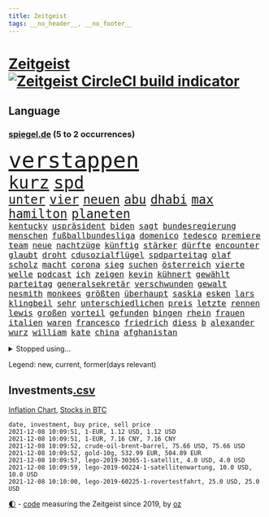 ```yaml
---
title: Zeitgeist
tags: __no_header__, __no_footer__
---
```


# [Zeitgeist](https://oliz.io/zeitgeist/) [![Zeitgeist CircleCI build indicator](https://circleci.com/gh/ooz/zeitgeist.svg?style=shield)](https://circleci.com/gh/ooz/zeitgeist)

## Language

<h3><a href="https://www.spiegel.de" target="_blank">spiegel.de</a> (5 to 2 occurrences)</h3>
<p style="font-family:monospace">
<span style="font-size:32pt"><a href="news_links.html#verstappen" class="current">verstappen</a></span>
<br>
<span style="font-size:25pt"><a href="news_links.html#kurz" class="current">kurz</a></span>
<span style="font-size:25pt"><a href="news_links.html#spd" class="current">spd</a></span>
<br>
<span style="font-size:18pt"><a href="news_links.html#unter" class="current">unter</a></span>
<span style="font-size:18pt"><a href="news_links.html#vier" class="current">vier</a></span>
<span style="font-size:18pt"><a href="news_links.html#neuen" class="current">neuen</a></span>
<span style="font-size:18pt"><a href="news_links.html#abu" class="current">abu</a></span>
<span style="font-size:18pt"><a href="news_links.html#dhabi" class="current">dhabi</a></span>
<span style="font-size:18pt"><a href="news_links.html#max" class="current">max</a></span>
<span style="font-size:18pt"><a href="news_links.html#hamilton" class="current">hamilton</a></span>
<span style="font-size:18pt"><a href="news_links.html#planeten" class="current">planeten</a></span>
<br>
<span style="font-size:12pt"><a href="news_links.html#kentucky" class="current">kentucky</a></span>
<span style="font-size:12pt"><a href="news_links.html#uspräsident" class="current">uspräsident</a></span>
<span style="font-size:12pt"><a href="news_links.html#biden" class="current">biden</a></span>
<span style="font-size:12pt"><a href="news_links.html#sagt" class="current">sagt</a></span>
<span style="font-size:12pt"><a href="news_links.html#bundesregierung" class="current">bundesregierung</a></span>
<span style="font-size:12pt"><a href="news_links.html#menschen" class="current">menschen</a></span>
<span style="font-size:12pt"><a href="news_links.html#fußballbundesliga" class="current">fußballbundesliga</a></span>
<span style="font-size:12pt"><a href="news_links.html#domenico" class="current">domenico</a></span>
<span style="font-size:12pt"><a href="news_links.html#tedesco" class="new">tedesco</a></span>
<span style="font-size:12pt"><a href="news_links.html#premiere" class="current">premiere</a></span>
<span style="font-size:12pt"><a href="news_links.html#team" class="current">team</a></span>
<span style="font-size:12pt"><a href="news_links.html#neue" class="current">neue</a></span>
<span style="font-size:12pt"><a href="news_links.html#nachtzüge" class="current">nachtzüge</a></span>
<span style="font-size:12pt"><a href="news_links.html#künftig" class="current">künftig</a></span>
<span style="font-size:12pt"><a href="news_links.html#stärker" class="current">stärker</a></span>
<span style="font-size:12pt"><a href="news_links.html#dürfte" class="current">dürfte</a></span>
<span style="font-size:12pt"><a href="news_links.html#encounter" class="new">encounter</a></span>
<span style="font-size:12pt"><a href="news_links.html#glaubt" class="current">glaubt</a></span>
<span style="font-size:12pt"><a href="news_links.html#droht" class="current">droht</a></span>
<span style="font-size:12pt"><a href="news_links.html#cdusozialflügel" class="new">cdusozialflügel</a></span>
<span style="font-size:12pt"><a href="news_links.html#spdparteitag" class="new">spdparteitag</a></span>
<span style="font-size:12pt"><a href="news_links.html#olaf" class="current">olaf</a></span>
<span style="font-size:12pt"><a href="news_links.html#scholz" class="current">scholz</a></span>
<span style="font-size:12pt"><a href="news_links.html#macht" class="current">macht</a></span>
<span style="font-size:12pt"><a href="news_links.html#corona" class="current">corona</a></span>
<span style="font-size:12pt"><a href="news_links.html#sieg" class="current">sieg</a></span>
<span style="font-size:12pt"><a href="news_links.html#suchen" class="current">suchen</a></span>
<span style="font-size:12pt"><a href="news_links.html#österreich" class="current">österreich</a></span>
<span style="font-size:12pt"><a href="news_links.html#vierte" class="current">vierte</a></span>
<span style="font-size:12pt"><a href="news_links.html#welle" class="current">welle</a></span>
<span style="font-size:12pt"><a href="news_links.html#podcast" class="current">podcast</a></span>
<span style="font-size:12pt"><a href="news_links.html#ich" class="current">ich</a></span>
<span style="font-size:12pt"><a href="news_links.html#zeigen" class="current">zeigen</a></span>
<span style="font-size:12pt"><a href="news_links.html#kevin" class="current">kevin</a></span>
<span style="font-size:12pt"><a href="news_links.html#kühnert" class="current">kühnert</a></span>
<span style="font-size:12pt"><a href="news_links.html#gewählt" class="current">gewählt</a></span>
<span style="font-size:12pt"><a href="news_links.html#parteitag" class="current">parteitag</a></span>
<span style="font-size:12pt"><a href="news_links.html#generalsekretär" class="current">generalsekretär</a></span>
<span style="font-size:12pt"><a href="news_links.html#verschwunden" class="current">verschwunden</a></span>
<span style="font-size:12pt"><a href="news_links.html#gewalt" class="current">gewalt</a></span>
<span style="font-size:12pt"><a href="news_links.html#nesmith" class="new">nesmith</a></span>
<span style="font-size:12pt"><a href="news_links.html#monkees" class="new">monkees</a></span>
<span style="font-size:12pt"><a href="news_links.html#größten" class="current">größten</a></span>
<span style="font-size:12pt"><a href="news_links.html#überhaupt" class="current">überhaupt</a></span>
<span style="font-size:12pt"><a href="news_links.html#saskia" class="current">saskia</a></span>
<span style="font-size:12pt"><a href="news_links.html#esken" class="current">esken</a></span>
<span style="font-size:12pt"><a href="news_links.html#lars" class="current">lars</a></span>
<span style="font-size:12pt"><a href="news_links.html#klingbeil" class="current">klingbeil</a></span>
<span style="font-size:12pt"><a href="news_links.html#sehr" class="current">sehr</a></span>
<span style="font-size:12pt"><a href="news_links.html#unterschiedlichen" class="current">unterschiedlichen</a></span>
<span style="font-size:12pt"><a href="news_links.html#preis" class="current">preis</a></span>
<span style="font-size:12pt"><a href="news_links.html#letzte" class="current">letzte</a></span>
<span style="font-size:12pt"><a href="news_links.html#rennen" class="current">rennen</a></span>
<span style="font-size:12pt"><a href="news_links.html#lewis" class="current">lewis</a></span>
<span style="font-size:12pt"><a href="news_links.html#großen" class="current">großen</a></span>
<span style="font-size:12pt"><a href="news_links.html#vorteil" class="current">vorteil</a></span>
<span style="font-size:12pt"><a href="news_links.html#gefunden" class="current">gefunden</a></span>
<span style="font-size:12pt"><a href="news_links.html#bingen" class="new">bingen</a></span>
<span style="font-size:12pt"><a href="news_links.html#rhein" class="current">rhein</a></span>
<span style="font-size:12pt"><a href="news_links.html#frauen" class="current">frauen</a></span>
<span style="font-size:12pt"><a href="news_links.html#italien" class="current">italien</a></span>
<span style="font-size:12pt"><a href="news_links.html#waren" class="current">waren</a></span>
<span style="font-size:12pt"><a href="news_links.html#francesco" class="new">francesco</a></span>
<span style="font-size:12pt"><a href="news_links.html#friedrich" class="current">friedrich</a></span>
<span style="font-size:12pt"><a href="news_links.html#diess" class="current">diess</a></span>
<span style="font-size:12pt"><a href="news_links.html#b" class="current">b</a></span>
<span style="font-size:12pt"><a href="news_links.html#alexander" class="current">alexander</a></span>
<span style="font-size:12pt"><a href="news_links.html#wurz" class="new">wurz</a></span>
<span style="font-size:12pt"><a href="news_links.html#william" class="current">william</a></span>
<span style="font-size:12pt"><a href="news_links.html#kate" class="current">kate</a></span>
<span style="font-size:12pt"><a href="news_links.html#china" class="current">china</a></span>
<span style="font-size:12pt"><a href="news_links.html#afghanistan" class="current">afghanistan</a></span>
</p>
<details>
<summary>Stopped using...</summary>
<p class="former" style="font-size:12pt">
also(415) bildungsministerin(415) entwicklungen(415) linie(415) sarscov2(415) selten(415) anerkannt(414) wirecard(414) anleger(413) klaren(413) klimawandels(413) nationalmannschaft(413) reformen(413) soziale(413) torjäger(413) zeugen(413) 2017(412) aufregung(412) beschimpft(412) daimler(412) golf(412) profi(412) rufen(412) van(412) verhängte(412) vorantreiben(412) zusätzlich(412) 98(411) hinweise(411) kampagne(411) ludwig(411) madrid(411) mächtige(411) strand(411) terroristen(411) walter(411) d(410) ehre(410) entkommen(410) irland(410) märchen(410) obama(410) pannen(410) regierungschefs(410) tom(410) unmut(410) verbindungen(410) verdächtiger(410) wales(410) 16jährige(409) billionen(409) früh(409) informieren(409) kochen(409) langer(409) ließen(409) mittelfeldspieler(409) mysteriöse(409) spielraum(409) urlauber(409) versuchten(409) akt(408) boeing(408) gewaltig(408) großes(408) messerattacke(408) paul(408) radikal(408) september(408) tatverdächtige(408) vermeiden(408) äthiopien(408) 2015(407) 42(407) angestellte(407) augenzeugen(407) benennt(407) for(407) gefährdet(407) genannt(407) gipfel(407) lohn(407) mali(407) swetlana(407) tobt(407) achtelfinale(406) bereich(406) einziges(406) goretzka(406) greta(406) rechtsextremismus(406) saisonsieg(406) schwangerschaft(406) streiks(406) thunberg(406) behandeln(405) beschwerden(405) bitcoin(405) entgegen(405) geschäft(405) hass(405) kaputt(405) lebte(405) leer(405) nordsee(405) 180(404) ausgleich(404) bestimmt(404) gegenteil(404) haken(404) höchst(404) medikament(404) stich(404) verbringen(404) verdienen(404) überlebenden(404) aufhebung(403) beleidigung(403) freiwillige(403) gesprengt(403) irans(403) leichte(403) nahezu(403) nigeria(403) umweltministerin(403) weltverband(403) überwunden(403) barack(402) begann(402) betrugs(402) bodo(402) computer(402) dementiert(402) game(402) h(402) homosexuelle(402) internen(402) manuel(402) oberste(402) party(402) rom(402) staats(402) ultimatum(402) unterstützer(402) dringend(401) durften(401) ehepaar(401) frische(401) mieter(401) niederlagen(401) raketen(401) raten(401) roman(401) stürmer(401) weite(401) wälder(401) zivilisten(401) erschütterte(400) falschen(400) gebiet(400) jüngere(400) netanyahu(400) unterlag(400) vertrauen(400) verzweiflung(400) woher(400) 48(399) dachte(399) e(399) entscheidende(399) grundlage(399) initiative(399) parteifreunde(399) pflanzen(399) lüge(398) psychische(398) rafael(398) unterzahl(398) verfolgt(398) wahren(398) wirtschaftlichen(398) yorks(398) bezahlen(397) distanziert(397) dämpfer(397) entscheidenden(397) gesetze(397) luca(397) lügen(397) negativen(397) umweltschutz(397) wies(397) 10(396) endgültige(396) kürzlich(396) motiv(396) ordnung(396) therapie(396) wähler(396) attentäter(395) aufbauen(395) bewegen(395) bgh(395) design(395) jong(395) nordkorea(395) rivale(395) traum(395) un(395) verabreicht(395) beschuldigt(394) brutal(394) empfängt(394) franzosen(394) 32jährige(393) 54(393) enden(393) gewinn(393) monatelangen(393) demokratischen(392) solange(392) gestürzt(391) juristisch(391) love(391) wahrscheinlich(391) wirtschaftliche(391) überstanden(391) brandenburger(390) gästen(390) parallelen(390) ringen(390) übernommen(390) brach(389) em(389) strengen(389) sturgeon(389) zurückhaltend(389) raab(388) tiefen(388) fortuna(387) terrorismus(387) alexandra(386) betrifft(386) infektionsgeschehen(386) konkrete(386) letztes(386) schriftsteller(386) gefällt(385) informiert(385) überschritten(385) festival(384) stimmten(384) einig(383) rückstand(383) wandel(383) erweist(382) fortsetzung(382) offenbart(382) eilantrag(381) riskant(381) stress(381) erkranken(380) wohnort(380) 76(379) erstochen(379) gelingen(379) bewusst(378) hafen(378) schwung(378) trauert(377) heutigen(376) abhängig(375) anlegen(375) dreharbeiten(375) provoziert(374) teilt(374) bedienen(372) ernährung(372) möglichkeiten(372) vermieter(372) dauert(371) trauma(369) vorschriften(369) strafbar(368) afrikas(367) hype(367) schritten(367) guatemala(364) erfolgreichen(362) athletinnen(361) youtuber(361) abiy(360) tigray(360) weitreichende(360) diesjährigen(358) pentagon(358) susanne(357) drohne(355) kenia(355) baldige(354) absurd(353) empfänger(353) inseln(353) ussängerin(351) csupolitiker(349) mehren(349) rolf(349) aktionen(348) marine(347) wmtitel(347) erzieher(344) regelmäßig(343) ärgern(343) gelangt(341) ausweg(340) bizarre(338) würdigt(337) berühmtesten(336) hinterbliebene(335) erben(333) handgranate(332) morrison(332) brutalen(329) marokko(327) matt(326) spitzengespräch(326) ehrt(324) kz(322) lücken(320) sms(320) spritze(320) großvater(313) server(307) nachrichtenagentur(306) diagnose(304) medizinischen(304) fragwürdigen(301) windows(301) währung(299) eigentliche(296) franken(296) singen(294) zwingend(294) desinformation(292) verleumdung(291) entsprechenden(287) lehrerin(284) neonazis(284) passagier(281) afghanistans(279) anfeindungen(277) entzogen(275) seen(274) herren(273) wetters(273) austausch(269) josef(267) angriffs(266) turbulenzen(264) hochrechnungen(261) konfliktberaterin(261) wawrzinek(261) fängt(257) ruin(256) portugals(255) nachsehen(254) ständige(252) kündigungen(250) verantwortliche(249) einrichtung(247) untermauert(246) doppelte(243) adams(242) politikern(242) zusammengebrochen(239) gerd(238) marihuana(237) übersetzen(237) beerben(236) greenpeace(232) herausragende(227) angebote(226) sophia(224) forscht(223) moderation(223) joseph(219) spannende(219) aufreger(216) nordmazedonien(214) neuerdings(212) vereinigung(212) kabel(211) rückzahlung(211) willkommen(210) eile(208) fußballnationalmannschaft(208) pcrtests(208) afghanistanabzug(206) militärische(204) heizt(203) messerangriff(198) springreiten(198) vize(197) millionensumme(196) oktoberfest(196) etlichen(194) konzernen(194) stolpert(193) auseinandersetzen(192) nördlich(192) schwerste(192) lediglich(190) oldenburg(190) rebellen(190) handys(189) pumpt(189) ungeliebten(189) zugesagt(189) life(188) beworfen(187) oslo(187) usverteidigungsministerium(187) abgegeben(186) hiphop(186) geknackt(185) nsu(184) schwule(184) windhorst(184) 1990(182) romane(180) benötigt(179) riegel(179) mangelwirtschaft(178) betreiberfirma(176) heizkosten(176) israelischer(176) sahen(174) sohns(171) luisa(170) argument(169) gewohnheiten(169) hummels(169) lehren(168) tarifkonflikt(168) eingenommen(166) individuelle(165) erhalt(164) hakt(164) 220(163) osaka(163) agüero(162) center(162) gepostet(162) begnügen(161) bennett(160) bezichtigt(160) unterbinden(160) angeblichem(159) ausgestellt(159) gezeichnet(159) epidemischen(158) tarife(158) jacht(157) naftali(157) verbrecher(157) fortsetzen(156) morden(156) streben(155) umfassende(155) analysieren(154) biss(154) linker(154) 27jährige(153) gescheiterten(153) lobbyismus(152) abstände(150) dhl(150) dänen(150) pille(150) deltavariante(149) k(149) morgens(149) terroranschlag(148) 16000(147) schalten(147) schob(147) vwchef(147) adac(146) dienste(146) entfallen(146) füllen(146) ohrfeige(146) historischem(145) differenzen(144) gerichtet(144) schlimmes(144) ausgeht(143) besuchte(143) korsika(143) rezo(142) schwangeren(142) täters(142) ungeklärten(142) abgerufen(141) airport(140) geschichtepodcast(140) wale(140) zwingen(140) aufgeflogen(139) europol(139) handlungsbedarf(139) usmarine(139) fazit(138) fußballfans(138) köpfe(138) ruiniert(138) 2005(137) anteile(137) entwicklungsminister(136) seele(136) uss(136) bundesverkehrsminister(135) eingriff(135) infrastrukturpaket(135) rennt(135) geliebt(134) kalte(134) verfehlen(134) bay(133) friedensnobelpreisträger(133) siebte(133) 500000(132) tour(132) white(132) vierjährige(131) 24jährige(130) australischen(130) enttäuschte(130) finanzministerium(129) haie(129) tanklaster(129) dauerte(128) erklärt's(128) nevada(128) thomalla(128) bafin(127) festgehalten(127) floh(127) tragisches(127) cartoonisten(126) coronastrategie(125) zentren(125) daxkonzerne(124) ortskräften(124) danyal(123) geldstrafen(123) legten(123) ansteckenden(122) dominieren(122) schottischen(122) bezweifelt(121) zögert(121) erzieherinnen(120) mädchens(120) bliebe(119) signalwirkung(119) amsterdamer(118) beeindruckender(118) berufe(118) crown(118) mdr(118) knie(117) leblos(117) vollständige(117) brasilianischen(116) helfern(116) bezieht(115) comedy(115) entwicklungsländer(115) rohstoff(114) aushalten(113) deutschpolnischen(113) verkörpern(113) co₂emissionen(112) debattieren(112) flutopfer(111) gefüllte(111) immobilienmarkt(110) tennisturnier(110) hängepartie(109) erbittert(108) islamische(108) wahlniederlage(108) geldern(107) gerichts(107) kostenlosen(107) sportart(107) versäumt(107) pegasus(106) scott(106) dienstagmorgen(105) nicole(105) expertin(104) götze(104) abgeschafft(103) baseball(103) deutschpolnische(103) dune(103) sichtlich(103) staatskonzern(103) tv+(103) unerwarteten(103) zerschlagen(103) bahnstrecke(102) duo(102) analysten(101) auslandsvertretung(101) vertreibung(101) erkenntnissen(100) khaled(100) narey(100) wiedereröffnet(100) besitzen(99) obduktion(99) sommers(99) bedrohen(98) bewahrt(98) brennstoffe(98) exil(98) fossiler(98) frauenleiche(98) navy(98) niger(98) norddeutschland(98) bandenkriminalität(97) bibliothek(97) ersetzt(97) kostenloser(97) querdenkerdemo(97) achte(96) auftragsbücher(96) besatzung(96) soundtrack(96) versammeln(96) 35jähriger(95) abwesenheit(95) achtzigerjahren(95) angelegte(95) wendepunkt(95) benedikt(94) publik(94) niederbayern(93) strafrechtliche(93) usbotschaft(93) athletin(92) heinz(92) kohlekraftwerk(92) drittimpfungen(91) lina(91) linksextremistin(91) ei(90) schleichende(90) verkehrsministerium(90) verzockt(90) 15grad(89) anhaltenden(89) ankommen(89) stinkende(89) 190(88) annika(88) druckmittel(88) emilio(88) gefeierter(88) gerissen(88) pferden(88) schleu(88) tankschiff(88) urteils(88) verließen(88) galaxy(87) plakate(87) seehofers(87) achtet(86) mordprozess(86) reinhardt(86) schmecken(86) treibhausgase(86) zwielicht(86) aufsichtsrat(85) care(85) umweltminister(85) asteroid(84) masarischarif(84) norwich(84) standorte(84) terroristischer(84) trainerin(84) wahrscheinlicher(84) 05(83) börsenkurse(83) einschlug(83) uwe(83) verdreht(83) absturzstelle(82) klammern(82) mobbing(82) fische(81) fluggäste(81) gerichtsbeschluss(81) gewidmet(81) groningen(81) hochfahren(81) liebsten(81) topstürmer(81) untätig(81) erfindet(80) ergeht(80) fame(80) händen(80) innig(80) kommerzielle(80) pompeji(80) ussoldaten(80) abgeraten(78) dessauer(78) jalloh(78) king(78) kritischen(78) meeresschutzgebiet(78) oury(78) polizeizelle(78) rolling(78) schutzzone(78) stones(78) städtchen(78) willkommener(78) yassin(78) ölkonzerne(78) 115(77) befürchtungen(77) dargestellt(77) eingeschätzt(77) uskonzern(77) wilke(77) zschäpe(77) afroamerikaner(76) bedrohten(76) diplomat(76) drach(76) reemtsmaentführer(76) trucker(76) verordnung(76) lópez(75) obrador(75) olga(75) orlando(75) glücksfall(74) mccartney(74) schiedsrichterassistent(74) aufzugeben(73) essays(73) geldentwertung(73) heilen(73) ida(73) instanz(73) missglückte(73) schutzbedürftigen(73) untertreibung(73) überschätzen(73) attraktiv(72) bunte(72) delay(72) ernten(72) generellen(72) größenwahn(72) schleswigholsteins(72) schnitzeljagd(72) 51jähriger(71) abgefragt(71) schutzschilde(71) stadtrivalen(71) teuerungsrate(71) 90000(70) bildungsnewsletter(70) hungerkrise(70) indonesische(70) rüsten(70) spiegelbildungsnewsletter(70) zugverkehr(70) auffrischimpfungen(69) bekenntnis(69) entführer(69) günstiger(69) jonas(69) klimaschädlichen(69) sexismusvorwürfen(69) tabellenende(69) cash(68) länderspiel(68) toilette(68) flüchtlingsstrom(67) kneipen(67) linkenpolitikerin(67) mittelfristig(67) nachbarländer(67) spdkanzlerkandidaten(67) stromversorgung(67) anzukommen(66) friedlich(66) mieterbund(66) rapsuperstar(66) saleh(66) sierra(66) sportstars(66) unosicherheitsrates(66) verschwörungstheoretiker(66) abtreibungsrecht(65) berauschend(65) beschlossenen(65) christ(65) meeresspiegel(65) raketenangriff(65) whistleblowerin(65) automobilindustrie(64) cduführung(64) comebacks(64) erwirtschaftet(64) finanzmärkte(64) nachzugeben(64) volksentscheid(64) weltgemeinschaft(64) westafrikanischen(64) anrufen(63) beerbt(63) hoffmann(63) liebling(63) mittagessen(63) petković(63) schnelles(63) ahmaud(62) arbery(62) authentisch(62) befragt(62) coronademo(62) kräften(62) ohr(62) oppositionspolitiker(62) travis(62) verbrennungsmotoren(62) arbeitsniederlegung(61) militärübungen(61) oberster(60) prophet(60) rechnerisch(60) twitternutzer(60) zusehen(60) antwortete(59) bürgerkriegs(59) eklasse(59) irakischen(59) konflikts(59) feststellen(58) mutig(58) spiegelredakteurin(58) bitcoins(57) einigt(57) jüdischen(57) saarbrücken(57) trecker(57) verlage(57) vorenthalten(57) wachen(57) walross(57) weitergeben(57) 2050(56) dreijähriger(56) friedenstaube(56) michail(56) spektakuläres(56) terodde(56) überfallen(56) außerplanmäßige(55) beeinträchtigung(55) bizarrer(55) exklub(55) höre(55) piaggio(55) sir(55) umstände(55) verteidigungsressort(55) ajax(54) auszubildende(54) coronaausbrüche(54) hell(54) prosieben(54) rituale(54) schleppend(54) absicht(53) bedrängnis(53) beschrieb(53) ehrgeiz(53) einflussreichsten(53) floyd(53) gefehlt(53) grafiken(53) historisches(53) kunstwerke(53) mr(53) auflage(52) benedict(52) cumberbatch(52) gestorbener(52) höchststrafe(52) kommunalwahl(52) renten(52) umweltaktivisten(52) beschlagnahmen(51) bezüge(51) dschihadisten(51) frauenfeindlichen(51) prallt(51) rentnerinnen(51) umsatteln(51) untergetauchten(51) 1991(50) aktienkurs(50) direktmandat(50) drohnenangriff(50) engagierte(50) interessantesten(50) knox(50) lagos(50) landesteil(50) erdgas(49) studienwerks(49) uneinheitlichen(49) austrocknet(48) brexitvertrag(48) kanarischen(48) komoot(48) nordirlandprotokoll(48) rooney(48) viermalige(48) wiederentdeckt(48) coronapass(47) fassaden(47) genehmigten(47) hasses(47) inhaftierte(47) leiterin(47) versorgungskrise(47) begriffe(46) enttarnt(46) gefangenschaft(46) großspender(46) kutter(46) methanpakt(46) stritt(46) verordnet(46) zurückzuholen(46) bedürfnisse(45) geldsorgen(45) gier(45) kampagnen(45) studienergebnisse(45) vorräte(45) zerquetscht(45) 26jährige(44) ubootabkommen(44) verirrt(44) wählerinnen(44) cumbre(43) fridays(43) future(43) impfpässen(43) kinderpornografisches(43) pendlerpauschale(43) spritpreise(43) vieja(43) akkord(42) coparteichef(42) coronaneuinfektionen(42) fahrplan(42) grünenspitze(42) mailänder(42) parteispitzen(42) profifußball(42) richtlinien(42) wohnungskonzerne(42) zurückgehalten(42) accounts(41) ausweitung(41) betrunkenen(41) einhaltung(41) eisen(41) meme(41) schlangen(41) sparkurs(41) bundesinnenminister(40) expolizist(40) fernseher(40) geplatzten(40) herzmuskelentzündungen(40) wichtiges(40) dumm(39) traditionsklub(39) erwerb(38) fügen(38) georgiens(38) mannschaften(38) mitwirken(38) nutzern(38) rathaus(38) saakaschwili(38) sachlich(38) verschüttet(38) versorgungslage(38) walk(38) bedrohte(37) co₂preises(37) erasmus(37) erregte(37) mischte(37) provokationen(37) abgeordnetenhaus(36) automarkt(36) betreibern(36) betrunken(36) bettina(36) brisanten(36) ecstasy(36) kuriere(36) tribunal(36) ampelgespräche(35) efootball(35) fußballsimulation(35) konami(35) lieferdienst(35) verrückten(35) yahoo(35) 46(34) evangelische(34) fachkräften(34) milan(34) pferderennen(33) rekonstruiert(33) revival(33) schlagwörter(33) süle(33) 007(32) atomuboot(32) fernsehteam(32) glassplitter(32) immobilienfirma(32) lieferproblemen(32) linkenpolitiker(32) messenger(32) n26(32) parallel(32) zertifikat(32) andrang(31) asylbewerber(31) isolierten(31) prominenteste(31) studiert(31) äthiopiens(31) außenpolitiker(30) facebookwhistleblowerin(30) haugen(30) klimaforscher(30) ludwigshafen(30) mächtiger(30) sklaven(30) unzufriedenheit(30) werneke(30) frauenfeindlich(29) herauskam(29) korruptionsstaatsanwaltschaft(29) vorentscheidung(29) wksta(29) 187(28) 58jährige(28) ampelsondierungen(28) damaligen(28) erschossenen(28) größtem(28) koloniale(28) kzwachmann(28) mariusz(28) raumkapsel(28) sachsenhausen(28) signale(28) unbeholfen(28) verwiesen(28) argumenten(27) bürgertests(27) einreiseverbot(27) hauptstadtflughafen(27) mats(27) polina(27) roms(27) schmuckstücke(27) squid(27) umfasst(27) zutrauen(27) bayernspieler(26) blase(26) datenleak(26) hüterin(26) koalitionsgesprächen(26) leak(26) 46jähriger(25) beethoven(25) missbrauchsskandal(25) portal(25) wirtschaftsforscher(25) zähem(25) alarmierte(24) energieexperte(24) exwirecardchef(24) fragezeichen(24) gap(24) initiativen(24) klimasünder(24) korruptionsaffäre(24) lieferungen(24) netflixspecial(24) nobelpreiskomitee(24) prien(24) registrierten(24) sally(24) bestehe(23) gesellschaftspolitik(23) joker(23) sportlicher(23) transparent(23) unfallursache(23) ungewöhnliche(23) ausweiten(22) fiona(22) laschetnachfolge(22) pessimistischer(22) wiese(22) 85jährige(21) deutung(21) nordirischen(21) spielzeug(21) stab(21) vorschau(21) wochenrückschau(21) bundesvorstand(20) gabriella(20) landesregierungen(20) lösegeld(20) miami(20) schülerin(20) trollen(20) verwundert(20) zusammenstöße(20) affentheater(19) ambitionen(19) arbeitsgruppen(19) eingeschlossen(19) zusammenprall(19) bayernprofi(18) geldpolitik(18) genf(18) harrison(18) republikanischen(18) series(18) wahlpannen(18) 142(17) mietern(17) co₂abgabe(16) pochen(16) todeszahlen(16) chicago(15) pankow(15) annette(14) anrufe(14) brei(14) doktor(14) esaastronaut(14) ewiges(14) gasknappheit(14) landesparteitag(14) magic(14) solarenergie(14) temperaturanstieg(14) wärme(14) benin(13) coronamedikament(13) mexikostadt(13) treibende(13) zentralbanken(13) ausreichenden(12) coronarezession(12) geschassten(12) halloween(12) abzocken(11) defekt(11) geschwindigkeit(11) raumschiff(11)
</p>
</details>
<p>Legend: <span class="new">new</span>, <span class="current">current</span>, <span class="former">former(days relevant)</span></p>

## Investments[.csv](investments.csv)

[Inflation Chart](https://inflationchart.com),
[Stocks in BTC](https://stonksinbtc.xyz/)

```
date, investment, buy price, sell price
2021-12-08 10:09:51, 1-EUR, 1.12 USD, 1.12 USD
2021-12-08 10:09:51, 1-EUR, 7.16 CNY, 7.16 CNY
2021-12-08 10:09:52, crude-oil-brent-barrel, 75.66 USD, 75.66 USD
2021-12-08 10:09:52, gold-10g, 532.99 EUR, 504.89 EUR
2021-12-08 10:09:57, lego-2019-30365-1-satellit, 4.0 USD, 4.0 USD
2021-12-08 10:09:59, lego-2019-60224-1-satellitenwartung, 10.0 USD, 10.0 USD
2021-12-08 10:10:00, lego-2019-60225-1-rovertestfahrt, 25.0 USD, 25.0 USD
```

<footer>
<a href="javascript:toggleTheme()" class="nav">🌓</a>
- <a href="https://github.com/ooz/zeitgeist">code</a> measuring the Zeitgeist since 2019, by <a href="https://oliz.io">oz</a>
</footer>
